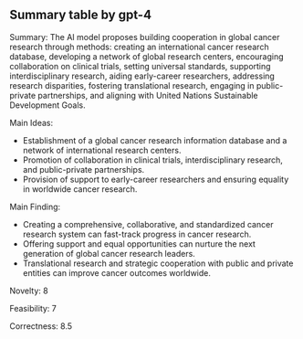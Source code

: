 ## Summary table by gpt-4
Summary: 
The AI model proposes building cooperation in global cancer research through methods: creating an international cancer research database, developing a network of global research centers, encouraging collaboration on clinical trials, setting universal standards, supporting interdisciplinary research, aiding early-career researchers, addressing research disparities, fostering translational research, engaging in public-private partnerships, and aligning with United Nations Sustainable Development Goals.

Main Ideas:
- Establishment of a global cancer research information database and a network of international research centers.
- Promotion of collaboration in clinical trials, interdisciplinary research, and public-private partnerships.
- Provision of support to early-career researchers and ensuring equality in worldwide cancer research.

Main Finding:  
- Creating a comprehensive, collaborative, and standardized cancer research system can fast-track progress in cancer research.
- Offering support and equal opportunities can nurture the next generation of global cancer research leaders.
- Translational research and strategic cooperation with public and private entities can improve cancer outcomes worldwide.

Novelty: 
8

Feasibility: 
7

Correctness: 
8.5